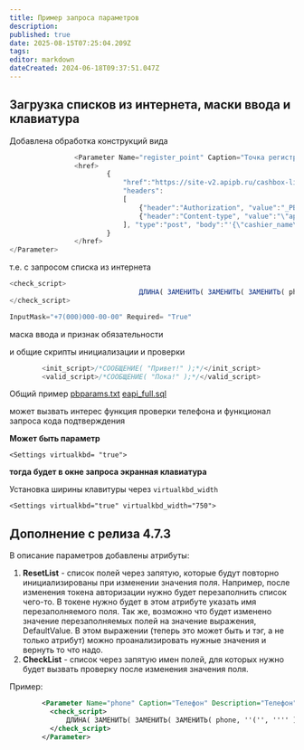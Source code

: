 ```yaml
---
title: Пример запроса параметров
description: 
published: true
date: 2025-08-15T07:25:04.209Z
tags: 
editor: markdown
dateCreated: 2024-06-18T09:37:51.047Z
---
```


## Загрузка списков из интернета, маски ввода и клавиатура

Добавлена обработка конструкций вида
```js
				<Parameter Name="register_point" Caption="Точка регистрации" Description="Канал регистрации" TypeValue="String" Required= "True" >
				<href>
						{ 
							"href":"https://site-v2.apipb.ru/cashbox-list", 
							"headers":
							[
								{"header":"Authorization", "value":"_PBTOKEN"}, 
							   	{"header":"Content-type", "value":"\"application/json\""}
							], "type":"post", "body":"'{\"cashier_name\": \"Иван Иванов\"}'", "data":"list", "code":"id", "name":"name" 
						}
				</href>
</Parameter>
```

т.е. с запросом списка из интернета

```js
<check_script>
								ДЛИНА( ЗАМЕНИТЬ( ЗАМЕНИТЬ( ЗАМЕНИТЬ( phone, '(', '' ), ')', '' ), '-', '' ) ) >= 9;
</check_script>
```

```js
InputMask="+7(000)000-00-00" Required= "True"
```
маска ввода и признак обязательности



и общие скрипты инициализации и проверки
```js
		<init_script>/*СООБЩЕНИЕ( "Привет!" );*/</init_script>
		<valid_script>/*СООБЩЕНИЕ( "Пока!" );*/</valid_script>
```

Общий пример
[pbparams.txt](/images/dev/extparams/pbparams.txt)
[eapi_full.sql](/images/dev/extparams/eapi_full.sql)

может вызвать интерес функция проверки телефона и функционал запроса кода подтверждения


**Может быть параметр**
```
<Settings virtualkbd= "true">
```
**тогда будет в окне запроса экранная клавиатура**

Установка ширины клавитуры через `virtualkbd_width`

```
<Settings virtualkbd="true" virtualkbd_width="750">
```

## Дополнение с релиза 4.7.3

В описание параметров добавлены атрибуты:
1. **ResetList** - список полей через запятую, которые будут повторно инициализированы при изменении значения поля. Например, после изменения токена авторизации нужно будет перезаполнить список чего-то. В токене нужно будет в этом атрибуте указать имя перезаполняемого поля. Так же, возможно что будет изменено значение перезаполняемых полей на значение выражения, DefaultValue. В этом выражении (теперь это может быть и тэг, а не только атрибут) можно проанализировать нужные значения и вернуть то что надо.
2. **CheckList** - список через запятую имен полей, для которых нужно будет вызвать проверку после изменения значения поля.

Пример:
```xml
        <Parameter Name="phone" Caption="Телефон" Description="Телефон" ResetList="gender" CheckList="gender" TypeValue="String" ReadOnly="True" InputMask="+7(000)000-00-00" Required= "True">
          <check_script>
              ДЛИНА( ЗАМЕНИТЬ( ЗАМЕНИТЬ( ЗАМЕНИТЬ( phone, ''('', '''' ), '')'', '''' ), ''-'', '''' ) ) >= 9;
          </check_script>
        </Parameter>
```